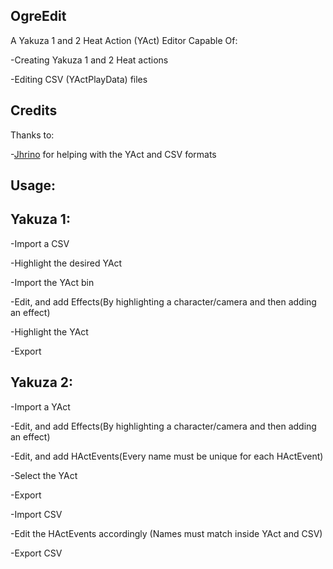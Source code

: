 ## OgreEdit  
A Yakuza 1 and 2 Heat Action (YAct) Editor Capable Of:
  
-Creating Yakuza 1 and 2 Heat actions
  
-Editing CSV (YActPlayData) files

## Credits

Thanks to:  

-[Jhrino](https://github.com/Fronkln) for helping with the YAct and CSV formats  

## Usage:  

## Yakuza 1:

-Import a CSV

-Highlight the desired YAct

-Import the YAct bin

-Edit, and add Effects(By highlighting a character/camera and then adding an effect)

-Highlight the YAct

-Export

## Yakuza 2:

-Import a YAct

-Edit, and add Effects(By highlighting a character/camera and then adding an effect)

-Edit, and add HActEvents(Every name must be unique for each HActEvent)

-Select the YAct

-Export

-Import CSV

-Edit the HActEvents accordingly (Names must match inside YAct and CSV)

-Export CSV
